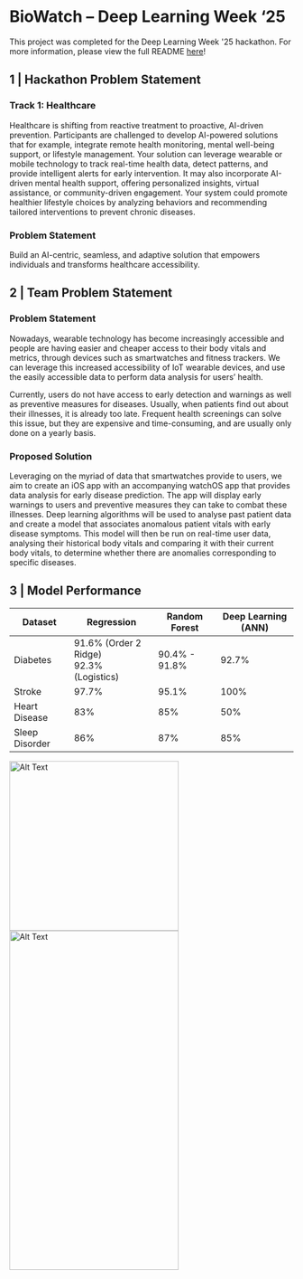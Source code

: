 # BioWatch – Deep Learning Week ‘25

This project was completed for the Deep Learning Week '25 hackathon. For more information, please view the full README [here](<BioWatch README.pdf>)!

## 1 | Hackathon Problem Statement
### Track 1: Healthcare 

Healthcare is shifting from reactive treatment to proactive, AI-driven prevention. Participants are challenged to develop AI-powered solutions that for example, integrate remote health monitoring, mental well-being support, or lifestyle management. Your solution can leverage wearable or mobile technology to track real-time health data, detect patterns, and provide intelligent alerts for early intervention. It may also incorporate AI-driven mental health support, offering personalized insights, virtual assistance, or community-driven engagement. Your system could promote healthier lifestyle choices by analyzing behaviors and recommending tailored interventions to prevent chronic diseases. 

### Problem Statement

Build an AI-centric, seamless, and adaptive solution that empowers individuals and transforms healthcare accessibility.

## 2 | Team Problem Statement
### Problem Statement

Nowadays, wearable technology has become increasingly accessible and people are having easier and cheaper access to their body vitals and metrics, through devices such as smartwatches and fitness trackers. We can leverage this increased accessibility of IoT wearable devices, and use the easily accessible data to perform data analysis for users’ health. 

Currently, users do not have access to early detection and warnings as well as preventive measures for diseases. Usually, when patients find out about their illnesses, it is already too late. Frequent health screenings can solve this issue, but they are expensive and time-consuming, and are usually only done on a yearly basis.

### Proposed Solution

Leveraging on the myriad of data that smartwatches provide to users, we aim to create an iOS app with an accompanying watchOS app that provides data analysis for early disease prediction. The app will display early warnings to users and preventive measures they can take to combat these illnesses. Deep learning algorithms will be used to analyse past patient data and create a model that associates anomalous patient vitals with early disease symptoms. This model will then be run on real-time user data, analysing their historical body vitals and comparing it with their current body vitals, to determine whether there are anomalies corresponding to specific diseases.

## 3 | Model Performance

| Dataset         | Regression                     | Random Forest       | Deep Learning (ANN) |
|---------------|--------------------------------|---------------------|----------------------|
| Diabetes       | 91.6% (Order 2 Ridge) <br> 92.3% (Logistics) | 90.4% - 91.8%       | 92.7%                |
| Stroke         | 97.7%                          | 95.1%               | 100%                 |
| Heart Disease | 83%                            | 85%                 | 50%                  |
| Sleep Disorder | 86%                            | 87%                 | 85%                  |

<img src="[image-url](https://github.com/user-attachments/assets/b823b46a-536b-4082-a7ba-46a5717ee1e4)" alt="Alt Text" width="300" height="300"> <img src="[image-url](https://github.com/user-attachments/assets/37c9a71a-46cc-4bee-8c76-ea7f9ca62e2f)" alt="Alt Text" width="300" height="600">
